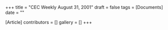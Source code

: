 +++
title = "CEC Weekly August 31, 2001"
draft = false
tags = [Documents]
date = ""

[Article]
contributors = []
gallery = []
+++